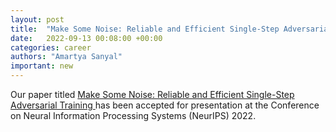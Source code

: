 ```yaml
---
layout: post
title:  "Make Some Noise: Reliable and Efficient Single-Step Adversarial Training"
date:   2022-09-13 00:08:00 +00:00
categories: career
authors: "Amartya Sanyal"
important: new
---
```


Our paper titled <a href="https://arxiv.org/abs/2202.01181"> Make Some
Noise: Reliable and Efficient Single-Step Adversarial Training </a>
has been accepted for presentation at the Conference on Neural
Information Processing Systems (NeurIPS) 2022.